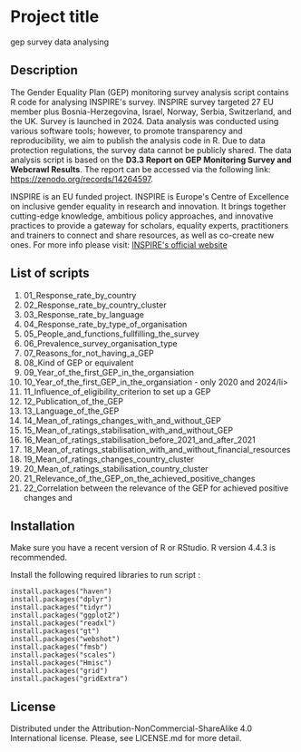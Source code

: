 # Project title
gep survey data analysing 

## Description
The Gender Equality Plan (GEP) monitoring survey analysis script contains R code for analysing INSPIRE's survey. INSPIRE survey targeted 27 EU member plus Bosnia-Herzegovina, Israel, Norway, Serbia, Switzerland, and the UK. Survey is launched in 2024. Data analysis was conducted using various software tools; however, to promote transparency and reproducibility, we aim to publish the analysis code in R. Due to data protection regulations, the survey data cannot be publicly shared. The data analysis script is based on the <strong>D3.3 Report on GEP Monitoring Survey and Webcrawl Results</strong>. The report can be accessed via the following link: <a href="https://zenodo.org/records/14264597" target="_blank">https://zenodo.org/records/14264597</a>.

INSPIRE is an EU funded project. INSPIRE is Europe's Centre of Excellence on inclusive gender equality in research and innovation. It brings together cutting-edge knowledge, ambitious policy approaches, and innovative practices to provide a gateway for scholars, equality experts, practitioners and trainers to connect and share resources, as well as co-create new ones. For more info please visit: <a href="https://www.inspirequality.eu/" target="_blank">INSPIRE's official website</a>


## List of scripts

<ol>
<li>01_Response_rate_by_country</li>
<li>02_Response_rate_by_country_cluster</li>
<li>03_Response_rate_by_language</li>
<li>04_Response_rate_by_type_of_organisation</li>
<li>05_People_and_functions_fullfilling_the_survey</li>
<li>06_Prevalence_survey_organisation_type</li>
<li>07_Reasons_for_not_having_a_GEP</li>
<li>08_Kind of GEP or equivalent</li>
<li>09_Year_of_the_first_GEP_in_the_organsiation</li>
<li>10_Year_of_the_first_GEP_in_the_organsiation - only 2020 and 2024/li>
<li>11_Influence_of_eligibility_criterion to set up a GEP</li>
<li>12_Publication_of_the_GEP</li>
<li>13_Language_of_the_GEP</li>
<li>14_Mean_of_ratings_changes_with_and_without_GEP</li>
<li>15_Mean_of_ratings_stabilisation_with_and_without_GEP</li>
<li>16_Mean_of_ratings_stabilisation_before_2021_and_after_2021</li>
<li>18_Mean_of_ratings_stabilisation_with_and_without_financial_resources</li>
<li>19_Mean_of_ratings_changes_country_cluster</li>
<li>20_Mean_of_ratings_stabilisation_country_cluster</li>
<li>21_Relevance_of_the_GEP_on_the_achieved_positive_changes</li>
<li>22_Correlation between the relevance of the GEP for achieved positive changes and</li>


</ol>

## Installation
Make sure you have a recent version of R or RStudio. R version 4.4.3 is recommended.

Install the following required libraries to run script :

<code>install.packages("haven")</code><br>
<code>install.packages("dplyr")</code><br>
<code>install.packages("tidyr")</code><br>
<code>install.packages("ggplot2")</code><br>
<code>install.packages("readxl")</code><br>
<code>install.packages("gt")</code><br>
<code>install.packages("webshot")</code><br>
<code>install.packages("fmsb")</code><br>
<code>install.packages("scales")</code><br>
<code>install.packages("Hmisc")</code><br>
<code>install.packages("grid")</code><br>
<code>install.packages("gridExtra")</code><br>


## License
Distributed under the Attribution-NonCommercial-ShareAlike 4.0 International license. Please, see LICENSE.md for more detail.